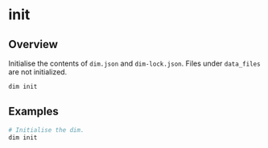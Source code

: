 # init

## Overview

Initialise the contents of `dim.json` and `dim-lock.json`. Files under `data_files` are not initialized.

```bash
dim init
```

## Examples

```bash
# Initialise the dim.
dim init
```
